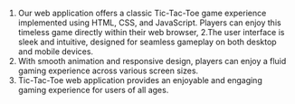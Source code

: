 1. Our web application offers a classic Tic-Tac-Toe game experience implemented using HTML, CSS, and JavaScript. Players can enjoy this timeless game directly within their web browser,
2.The user interface is sleek and intuitive, designed for seamless gameplay on both desktop and mobile devices.
3.  With smooth animation and responsive design, players can enjoy a fluid gaming experience across various screen sizes.
4. Tic-Tac-Toe web application provides an enjoyable and engaging gaming experience for users of all ages.

